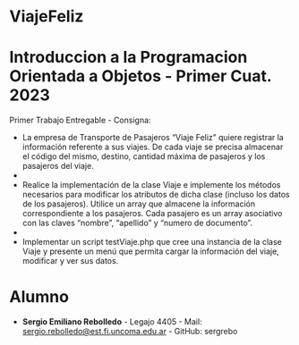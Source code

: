 # ViajeFeliz

# Introduccion a la Programacion Orientada a Objetos - Primer Cuat. 2023
Primer Trabajo Entregable - Consigna:

- La empresa de Transporte de Pasajeros “Viaje Feliz” quiere registrar la información referente a sus viajes. De cada viaje se precisa almacenar el código del mismo, destino, cantidad máxima de pasajeros y los pasajeros del viaje.
- 
- Realice la implementación de la clase Viaje e implemente los métodos necesarios para modificar los atributos de dicha clase (incluso los datos de los pasajeros). Utilice un array que almacene la información correspondiente a los pasajeros. Cada pasajero es un array asociativo con las claves “nombre”, “apellido” y “numero de documento”.
- 
- Implementar un script testViaje.php que cree una instancia de la clase Viaje y presente un menú que permita cargar la información del viaje, modificar y ver sus datos.

# Alumno
- **Sergio Emiliano Rebolledo** - Legajo 4405 - Mail: sergio.rebolledo@est.fi.uncoma.edu.ar - GitHub: sergrebo